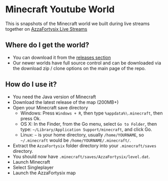 # Minecraft Youtube World
This is snapshots of the Minecraft world we built during live streams together on [AzzaFortysix Live Streams](https://YouTube.com/AzzaFortysix)

## Where do I get the world?
 - You can download it from the [releases section](https://github.com/ash47/MinecraftYoutubeWorld/releases)
 - Our newer worlds have full source control and can be downloaded via the download zip / clone options on the main page of the repo.

## How do I use it?
 - You need the Java version of Minecraft
 - Download the latest release of the map (200MB+)
 - Open your Minecraft save directory
   - Windows: Press `Windows + R`, then type `%appdata%\.minecraft`, then press Ok.
   - OS X: In the Finder, from the Go menu, select `Go to Folder`, then type: `~/Library/Application Support/minecraft`, and click Go.
   - Linux: `~` is your home directory, usually `/home/YOURNAME`, so `~/.minecraft` would be `/home/YOURNAME/.minecraft/`.
 - Extract the `AzzaFortysix` folder directory into your `.minecraft/saves` directory.
 - You should now have `.minecraft/saves/AzzaFortysix/level.dat`.
 - Launch Minecraft
 - Select Singleplayer
 - Launch the AzzaFortysix map